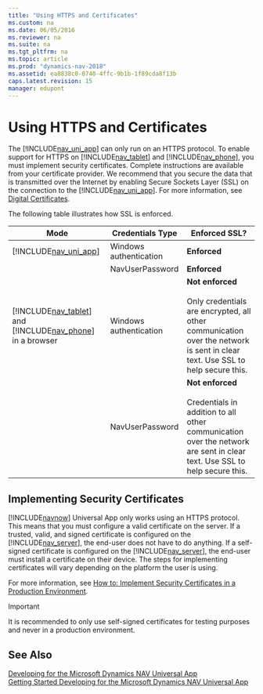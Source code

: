 ```yaml
---
title: "Using HTTPS and Certificates"
ms.custom: na
ms.date: 06/05/2016
ms.reviewer: na
ms.suite: na
ms.tgt_pltfrm: na
ms.topic: article
ms.prod: "dynamics-nav-2018"
ms.assetid: ea8838c0-0740-4ffc-9b1b-1f89cda8f13b
caps.latest.revision: 15
manager: edupont
---
```

# Using HTTPS and Certificates
The [!INCLUDE[nav_uni_app](includes/nav_uni_app_md.md)] can only run on an HTTPS protocol. To enable support for HTTPS on [!INCLUDE[nav_tablet](includes/nav_tablet_md.md)] and [!INCLUDE[nav_phone](includes/nav_phone_md.md)], you must implement security certificates. Complete instructions are available from your certificate provider. We recommend that you secure the data that is transmitted over the Internet by enabling Secure Sockets Layer \(SSL\) on the connection to the [!INCLUDE[nav_uni_app](includes/nav_uni_app_md.md)]. For more information, see [Digital Certificates](http://go.microsoft.com/fwlink/?LinkId=509846).  
  
 The following table illustrates how SSL is enforced.  
  
|Mode|Credentials Type|Enforced SSL?|  
|----------|----------------------|-------------------|  
|[!INCLUDE[nav_uni_app](includes/nav_uni_app_md.md)]|Windows authentication|**Enforced**|  
||NavUserPassword|**Enforced**|  
|[!INCLUDE[nav_tablet](includes/nav_tablet_md.md)] and [!INCLUDE[nav_phone](includes/nav_phone_md.md)] in a browser|Windows authentication|**Not enforced**<br /><br /> Only credentials are encrypted, all other communication over the network is sent in clear text. Use SSL to help secure this.|  
||NavUserPassword|**Not enforced**<br /><br /> Credentials in addition to all other communication over the network are sent in clear text. Use SSL to help secure this.|  
  
## Implementing Security Certificates  
 [!INCLUDE[navnow](includes/navnow_md.md)] Universal App only works using an HTTPS protocol. This means that you must configure a valid certificate on the server. If a trusted, valid, and signed certificate is configured on the [!INCLUDE[nav_server](includes/nav_server_md.md)], the end-user does not have to do anything. If a self-signed certificate is configured on the [!INCLUDE[nav_server](includes/nav_server_md.md)], the end-user must install a certificate on their device. The steps for implementing certificates will vary depending on the platform the user is using.  
  
 For more information, see [How to: Implement Security Certificates in a Production Environment](How-to--Implement-Security-Certificates-in-a-Production-Environment.md).  
  
> [!IMPORTANT]  
>  It is recommended to only use self-signed certificates for testing purposes and never in a production environment.  
  
## See Also  
 [Developing for the Microsoft Dynamics NAV Universal App](Developing-for-the-Microsoft-Dynamics-NAV-Universal-App.md)   
 [Getting Started Developing for the Microsoft Dynamics NAV Universal App](Getting-Started-Developing-for-the-Microsoft-Dynamics-NAV-Universal-App.md)